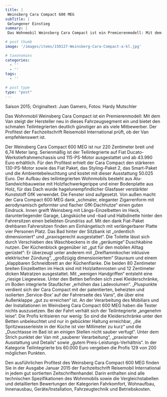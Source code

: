 ```yaml
---
title: |
 Weinsberg Cara Compact 600 MEG
subTitle: |
 Gelungener Einstieg
summary: |
 Das Wohnmobil Weinsberg Cara Compact ist ein Premierenmodell: Mit dem Van steigt der Hersteller neu in dieses Fahrzeugsegment ein und bietet den schmalen Teilintegrierten deutlich günstiger an als viele Mitbewerber. Der Profitest der Fachzeitschrift Reisemobil International prüft, ob der Van empfehlenswert ist.

# post thumb
image: '/images/items/150127-Weinsberg-Cara-Compact-a-kl.jpg'

# taxonomies
categories: 
  - ''
  - ''
tags:
  - ''

# post type
type: "post"
---
```


Saison 2015; Originaltext: Juan Gamero, Fotos: Hardy Mutschler  

Das Wohnmobil Weinsberg Cara Compact ist ein Premierenmodell: Mit dem Van steigt der Hersteller neu in dieses Fahrzeugsegment ein und bietet den schmalen Teilintegrierten deutlich günstiger an als viele Mitbewerber. Der Profitest der Fachzeitschrift Reisemobil International prüft, ob der Van empfehlenswert ist.  

Der Weinsberg Cara Compact 600 MEG ist nur 220 Zentimeter breit und 6,74 Meter lang. Serienmäßig ist der Teilintegrierte auf Fiat Ducato-Werkstiefrahmenchassis und 115-PS-Motor ausgestattet und ab 43.990 Euro erhältlich. Für den Profitest erhielt der Cara Compact den stärkeren 130-PS-Motor sowie das Fiat Paket, das Styling-Paket 2, das Smart-Paket und die Ambientebeleuchtung und kostet mit dieser Ausstattung 50.025 Euro. Der Aufbau des teilintegrierten Wohnmobils besteht aus Alu-Sandwichbauweise mit Holzfachwerkgerippe und einer Bodenplatte aus Holz, für das Dach wurde hagelunempfindlicher Glasfaser verstärkter Kunststoff GfK verwendet. Die Fenster sind aufgesetzt. Von außen macht der Cara Compact 600 MEG dank „schmaler, eleganter Zigarrenform mit aerodynamisch geformter und flacher GfK-Dachhutze“ einen guten Eindruck. Innen greift Weinsberg mit Längs-Einzelbetten im Heck, darunterliegender Garage, Längsküche und –bad und Halbdinette hinter den Fahrersitzen einen beliebten Grundriss auf. Mit den dank Fiat-Paket drehbaren Fahrersitzen finden am Einhängetisch mit verlängerbarer Platte vier Personen Platz. Das Bad hinter der Sitzbank ist „ordentlich dimensioniert“ und „praxisgerecht ausgestattet“. Die Toilette lässt sich durch Verschieben des Waschbeckens in die „geräumige“ Duschkabine nutzen. Der Küchenblock gegenüber ist „gut für den mobilen Alltag gerüstet“: Er überzeugt unter anderem mit „Dreiflammkocher inklusive elektrischer Zündung“, „großzügig dimensioniertem“ Stauraum und einem „klappbaren Schneidbrett an der Küchenflanke. Die beiden 80 Zentimeter breiten Einzelbetten im Heck sind mit Holzlattenrosten und 12 Zentimeter dicken Matratzen ausgestattet. Mit „wenigen Handgriffen“ entsteht eine „riesige Liegewiese. Unter den Betten befinden sich zwei Kleiderschränke, im Boden integrierte Staufächer „erhöhen das Ladevolumen“. „Pluspunkte  verdient sich der Cara Compact mit der patentierten, beheizten und isolierten ‚Service-Box‘ auf der Fahrerseite des Vans“, die über eine Außenklappe „gut zu erreichen“ ist. An der Verarbeitung des Mobiliars und der Installationen im Weinsberg Cara Compact 600 MEG haben die Tester nichts auszusetzen. Bei der Fahrt verhält sich der Teilintegrierte „angenehm leise“. Die Profis kritisieren nur wenig: So sind die Kleiderschränke unter den Betten unbeleuchtet und nur in gebückter Haltung erreichbar, „die Spritzwasserleiste in der Küche ist vier Millimeter zu kurz“ und die „Duschtasse im Bad ist an einigen Stellen nicht sauber verfugt“. Unter dem Strich punktet der Van mit „sauberer Verarbeitung“, „praxisnaher Ausstattung und Details“ sowie „gutem Preis-Leistungs-Verhältnis“. In der Kategorie Teilintegrierte bis 60.000 Euro vergeben die Profis 129 von 200 möglichen Punkten.  

Den ausführlichen Profitest des Weinsberg Cara Compact 600 MEG finden Sie in der Ausgabe Januar 2015 der Fachzeitschrift Reisemobil International in jedem gut sortierten Zeitschriftenhandel. Darin enthalten sind alle technischen Spezifikationen des Wohnmobils sowie die Vergleichstabellen und detaillierten Bewertungen der Kategorien Fahrkomfort, Wohnaufbau, Innenausbau, Geräte/Installation, Fahrzeugtechnik und Betriebskosten.  